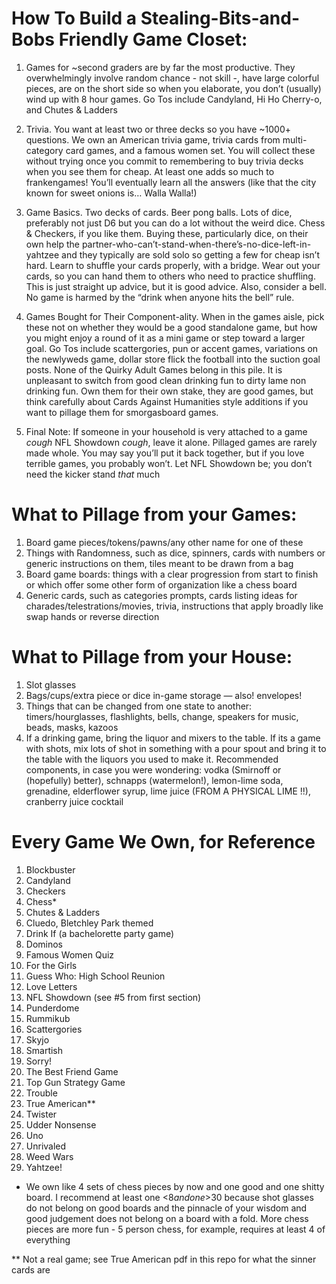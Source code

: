 # How To Build a Stealing-Bits-and-Bobs Friendly Game Closet:
1) Games for ~second graders are by far the most productive. They overwhelmingly involve random chance - not skill -, have large colorful pieces, are on the short side so when you elaborate, you don’t (usually) wind up with 8 hour games. Go Tos include Candyland, Hi Ho Cherry-o, and Chutes & Ladders

2) Trivia. You want at least two or three decks so you have ~1000+ questions. We own an American trivia game, trivia cards from multi-category card games, and a famous women set. You will collect these without trying once you commit to remembering to buy trivia decks when you see them for cheap. At least one adds so much to frankengames! You’ll eventually learn all the answers (like that the city known for sweet onions is… Walla Walla!)

3) Game Basics. Two decks of cards. Beer pong balls. Lots of dice, preferably not just D6 but you can do a lot without the weird dice. Chess & Checkers, if you like them. Buying these, particularly dice, on their own help the partner-who-can’t-stand-when-there’s-no-dice-left-in-yahtzee and they typically are sold solo so getting a few for cheap isn’t hard. Learn to shuffle your cards properly, with a bridge. Wear out your cards, so you can hand them to others who need to practice shuffling. This is just straight up advice, but it is good advice. Also, consider a bell. No game is harmed by the “drink when anyone hits the bell” rule.

4) Games Bought for Their Component-ality. When in the games aisle, pick these not on whether they would be a good standalone game, but how you might enjoy a round of it as a mini game or step toward a larger goal. Go Tos include scattergories, pun or accent games, variations on the newlyweds game, dollar store flick the football into the suction goal posts. None of the Quirky Adult Games belong in this pile. It is unpleasant to switch from good clean drinking fun to dirty lame non drinking fun. Own them for their own stake, they are good games, but think carefully about Cards Against Humanities style additions if you want to pillage them for smorgasboard games.

5) Final Note: If someone in your household is very attached to a game *cough* NFL Showdown *cough*, leave it alone. Pillaged games are rarely made whole. You may say you’ll put it back together, but if you love terrible games, you probably won’t. Let NFL Showdown be; you don’t need the kicker stand *that* much

# What to Pillage from your Games:
1) Board game pieces/tokens/pawns/any other name for one of these
2) Things with Randomness, such as dice, spinners, cards with numbers or generic instructions on them, tiles meant to be drawn from a bag
3) Board game boards: things with a clear progression from start to finish or which offer some other form of organization like a chess board
4) Generic cards, such as categories prompts, cards listing ideas for charades/telestrations/movies, trivia, instructions that apply broadly like swap hands or reverse direction

# What to Pillage from your House:
1) Slot glasses
2) Bags/cups/extra piece or dice in-game storage — also! envelopes!
3) Things that can be changed from one state to another: timers/hourglasses, flashlights, bells, change, speakers for music, beads, masks, kazoos
4) If a drinking game, bring the liquor and mixers to the table. If its a game with shots, mix lots of shot in something with a pour spout and bring it to the table with the liquors you used to make it. Recommended components, in case you were wondering: vodka (Smirnoff or (hopefully) better), schnapps (watermelon!), lemon-lime soda, grenadine, elderflower syrup, lime juice (FROM A PHYSICAL LIME !!), cranberry juice cocktail

# Every Game We Own, for Reference
1) Blockbuster
2) Candyland
3) Checkers
4) Chess*
5) Chutes & Ladders
6) Cluedo, Bletchley Park themed
7) Drink If (a bachelorette party game)
8) Dominos
9) Famous Women Quiz
10) For the Girls
11) Guess Who: High School Reunion
12) Love Letters
13) NFL Showdown (see #5 from first section)
14) Punderdome
15) Rummikub
16) Scattergories
17) Skyjo
18) Smartish
19) Sorry!
20) The Best Friend Game
21) Top Gun Strategy Game
22) Trouble
23) True American**
24) Twister
25) Udder Nonsense
26) Uno
27) Unrivaled
28) Weed Wars
29) Yahtzee!

* We own like 4 sets of chess pieces by now and one good and one shitty board. I recommend at least one <$8 and one >$30 because shot glasses do not belong on good boards and the pinnacle of your wisdom and good judgement does not belong on a board with a fold. More chess pieces are more fun - 5 person chess, for example, requires at least 4 of everything

** Not a real game; see True American pdf in this repo for what the sinner cards are
